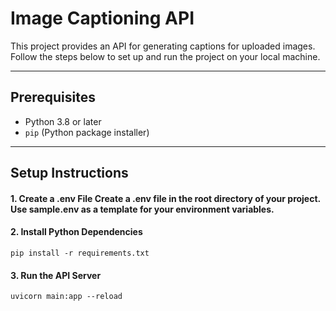 # Image Captioning API

This project provides an API for generating captions for uploaded images. Follow the steps below to set up and run the project on your local machine.

---

## Prerequisites

- Python 3.8 or later
- `pip` (Python package installer)

---

## Setup Instructions

#### 1. Create a .env File Create a .env file in the root directory of your project. Use sample.env as a template for your environment variables.
#### 2. Install Python Dependencies
```
pip install -r requirements.txt
```
#### 3. Run the API Server
```
uvicorn main:app --reload

```
